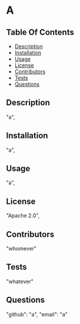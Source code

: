   # **A**

  ## **Table Of Contents**
  - [Description](#description)
  - [Installation](#installation)
  - [Usage](#usage)
  - [License](#license)
  - [Contributors](#contributors)
  - [Tests](#tests)
  - [Questions](#questions)

  ## Description
  "a",
  
  ## Installation
  "a",
  
  ## Usage 
  "a",
  
  ## License
  "Apache 2.0",
  
  ## Contributors
  "whomever"

  ## Tests
  "whatever"
  
  ## Questions
  "github": "a",
  "email": "a"
